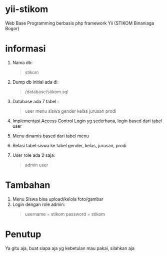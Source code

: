 # yii-stikom
Web Base Programming berbasis php framework Yii
(STIKOM Binaniaga Bogor)

# informasi
1. Nama db: 
    > stikom

2. Dump db initial ada di:
    > /database/stikom.sql

3. Database ada 7 tabel :
    > user
    > menu
    > siswa
    > gender
    > kelas
    > jurusan
    > prodi

4. Implementasi Access Control Login yg sederhana, login based dari tabel user
5. Menu dinamis based dari tabel menu
6. Relasi tabel siswa ke tabel gender, kelas, jurusan, prodi 
7. User role ada 2 saja:
    > admin
    > user

# Tambahan
1. Menu Siswa bisa upload/kelola foto/gambar
2. Login dengan role admin:
    > username = stikom
    > password = stikom

# Penutup
Ya gitu aja, buat siapa aja yg kebetulan mau pakai, silahkan aja
